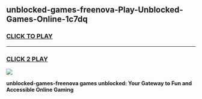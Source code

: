 
## unblocked-games-freenova-Play-Unblocked-Games-Online-1c7dq
<h3>
<a href="https://premium76.site?title=unblocked-games-freenova&ref=24A">CLICK TO PLAY</a></h3>
<hr>

<h3>
<a href="https://premium76.site?title=unblocked-games-freenova&ref=24A">CLICK 2 PLAY</a>
  
</h3>

<a href="https://premium76.site?title=unblocked-games-freenova&ref=24A"><img src="https://clearcache.store/games.png"></a>


**unblocked-games-freenova games unblocked: Your Gateway to Fun and Accessible Online Gaming**
